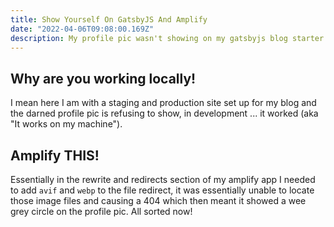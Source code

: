 ```yaml
---
title: Show Yourself On GatsbyJS And Amplify 
date: "2022-04-06T09:08:00.169Z"
description: My profile pic wasn't showing on my gatsbyjs blog starter hosted on amplify here's how I fixed it.
---
```


## Why are you working locally!
I mean here I am with a staging and production site set up for my blog and the darned profile pic is refusing to show, in development ... it worked (aka "It works on my machine").

## Amplify THIS!
Essentially in the rewrite and redirects section of my amplify app I needed to add `avif` and `webp` to the file redirect, it was essentially unable to locate those image files and causing a 404 which then meant it showed a wee grey circle on the profile pic. All sorted now!